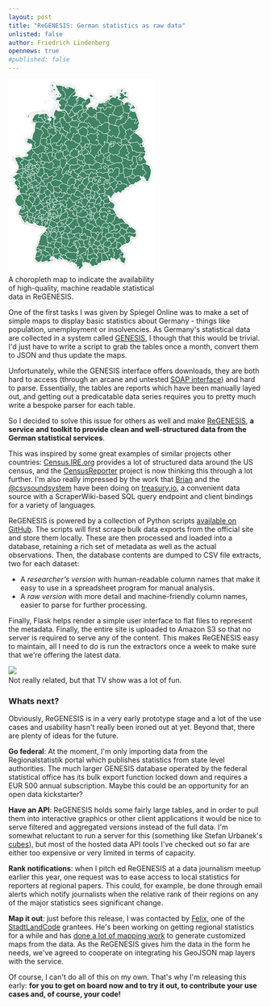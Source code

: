 ```yaml
---
layout: post
title: "ReGENESIS: German statistics as raw data"
unlisted: false
author: Friedrich Lindenberg
opennews: true
#published: false
---
```



<div class="captioned pull-right">
    <img src="/assets/images/demap.png">
    <div class="caption" style="max-width: 290px;">
        A choropleth map to indicate the availability of high-quality, 
        machine readable statistical data in ReGENESIS.
    </div>
</div>

One of the first tasks I was given by Spiegel Online was to make a set of simple 
maps to display basic statistics about Germany - things like population, unemployment
or insolvencies. As Germany's statistical data are collected in a system called 
[GENESIS](https://www-genesis.destatis.de/genesis/online), I though that this would
be trivial. I'd just have to write a script to grab the tables once a month, convert
them to JSON and thus update the maps.

Unfortunately, while the GENESIS interface offers downloads, they are both hard to
access (through an arcane and untested [SOAP interface](https://www-genesis.destatis.de/genesis/online?Menu=Webservice))
and hard to parse. Essentially, the tables are reports which have been manually
layed out, and getting out a predicatable data series requires you to pretty much
write a bespoke parser for each table.

So I decided to solve this issue for others as well and make [ReGENESIS](http://regenesis.pudo.org),
**a service and toolkit to provide clean and well-structured data from the German statistical
 services**.

This was inspired by some great examples of similar projects other
countries: [Census.IRE.org](http://census.ire.org/) provides a lot of structured
data around the US census, and the [CensusReporter](http://censusreporter.tumblr.com/)
project is now thinking this through a lot further. I'm also really impressed by the work that [Brian](http://brianabelson.com/) and the [@csvsoundsystem](http://csvsoundsystem.com/) have
been doing on [treasury.io](http://treasury.io/), a convenient data source with a
ScraperWiki-based SQL query endpoint and client bindings for a variety of languages.

ReGENESIS is powered by a collection of Python scripts [available on GitHub](https://github.com/pudo/regenesis). 
The scripts will first scrape bulk data exports from the official site and store them 
locally. These are then processed and loaded into a database, retaining a rich set of
metadata as well as the actual observations. Then, the database contents are dumped to
CSV file extracts, two for each dataset:

* A *researcher's version* with human-readable column names that make it easy to use in
  a spreadsheet program for manual analysis.
* A *raw version* with more detail and machine-friendly column names, easier to 
  parse for further processing.

Finally, Flask helps render a simple user interface to flat files to represent the
metadata. Finally, the entire site is uploaded to Amazon S3 so that no server is
required to serve any of the content. This makes ReGENESIS easy to maintain, all I
need to do is run the extractors once a week to make sure that we're offering the
latest data.

<div class="captioned">
    <img src="http://blog.nerdular.com/wp-content/uploads/2013/05/key_art_regenesis.jpg" class="img-responsive">
    <div class="caption">
        Not really related, but that TV show was a lot of fun. 
    </div>
</div>

### Whats next?

Obviously, ReGENESIS is in a very early prototype stage and a lot of the use cases 
and usability hasn't really been ironed out at yet. Beyond that, there are plenty
of ideas for the future.

**Go federal**: At the moment, I'm only importing data from the Regionalstatistik portal which publishes
statistics from state level authorities. The much larger GENESIS database operated 
by the federal statistical office has its bulk export function locked down and 
requires a EUR 500 annual subscription. Maybe this could be an opportunity for an open
data kickstarter? 

**Have an API**: ReGENESIS holds some fairly large tables, and in order to pull them into 
interactive graphics or other client applications it would be nice to serve filtered and
aggregated versions instead of the full data. I'm somewhat reluctant to run a server 
for this (something like Stefan Urbanek's [cubes](https://github.com/Stiivi/cubes)),
but most of the hosted data API tools I've checked out so far are either too expensive
or very limited in terms of capacity.

**Rank notifications**: when I pitch    ed ReGENESIS at a data journalism meetup earlier this year, one request 
was to ease access to local statistics for reporters at regional papers. This could, for
example, be done through email alerts which notify journalists when the relative rank of
their regions on any of the major statistics sees significant change. 

**Map it out**: just before this release, I was contacted by [Felix](https://twitter.com/femeb),
one of the [StadtLandCode](http://stadtlandcode.de/) grantees. He's been working on getting
regional statistics for a while and has [done a lot of
mapping work](http://blog.opendatalab.de/hack/2013/07/15/heilbronn-regionalstatistik-visualisierung/)
to generate customized maps from the data. As the ReGENESIS gives him the data in the form 
he needs, we've agreed to cooperate on integrating his GeoJSON map layers with the service.

Of course, I can't do all of this on my own. That's why I'm releasing this early: **for you 
to get on board now and to try it out, to contribute your use cases and, of course, your
code!** 

